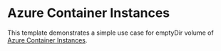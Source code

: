 # Azure Container Instances

This template demonstrates a simple use case for emptyDir volume of [Azure Container Instances](https://docs.microsoft.com/en-us/azure/container-instances/).
